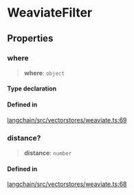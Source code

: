 WeaviateFilter
==============

Properties[](#properties "Direct link to Properties")
------------------------------------------------------

### where[](#where "Direct link to where")

> **where**: `object`

#### Type declaration[](#type-declaration "Direct link to Type declaration")

#### Defined in[](#defined-in "Direct link to Defined in")

[langchain/src/vectorstores/weaviate.ts:69](https://github.com/hwchase17/langchainjs/blob/1c1274d/langchain/src/vectorstores/weaviate.ts#L69)

### distance?[](#distance "Direct link to distance?")

> **distance**: `number`

#### Defined in[](#defined-in-1 "Direct link to Defined in")

[langchain/src/vectorstores/weaviate.ts:68](https://github.com/hwchase17/langchainjs/blob/1c1274d/langchain/src/vectorstores/weaviate.ts#L68)